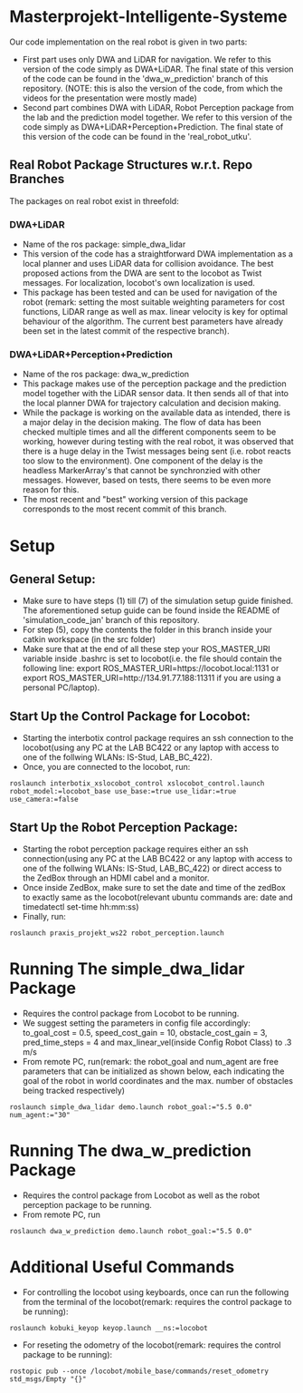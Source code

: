# Masterprojekt-Intelligente-Systeme
Our code implementation on the real robot is given in two parts: 
* First part uses only DWA and LiDAR for navigation. We refer to this version of the code simply as DWA+LiDAR. The final state of this version of the code can be found in the 'dwa_w_prediction' branch of this repository. (NOTE: this is also the version of the code, from which the videos for the presentation were mostly made)
* Second part combines DWA with LiDAR, Robot Perception package from the lab and the prediction model together. We refer to this version of the code simply as DWA+LiDAR+Perception+Prediction. The final state of this version of the code can be found in the 'real_robot_utku'.

## Real Robot Package Structures w.r.t. Repo Branches
The packages on real robot exist in threefold:
### DWA+LiDAR
* Name of the ros package: simple_dwa_lidar
* This version of the code has a straightforward DWA implementation as a local planner and uses LiDAR data for collision avoidance. The best proposed actions from the DWA are sent to the locobot as Twist messages. For localization, locobot's own localization is used.
* This package has been tested and can be used for navigation of the robot (remark: setting the most suitable weighting parameters for cost functions, LiDAR range as well as max. linear velocity is key for optimal behaviour of the algorithm. The current best parameters have already been set in the latest commit of the respective branch).
### DWA+LiDAR+Perception+Prediction
* Name of the ros package: dwa_w_prediction
* This package makes use of the perception package and the prediction model together with the LiDAR sensor data. It then sends all of that into the local planner DWA for trajectory calculation and decision making. 
* While the package is working on the available data as intended, there is a major delay in the decision making. The flow of data has been checked multiple times and all the different components seem to be working, however during testing with the real robot, it was observed that there is a huge delay in the Twist messages being sent (i.e. robot reacts too slow to the environment). One component of the delay is the headless MarkerArray's that cannot be synchronzied with other messages. However, based on tests, there seems to be even more reason for this.
* The most recent and "best" working version of this package corresponds to the most recent commit of this branch.

# Setup

## General Setup:
* Make sure to have steps (1) till (7) of the simulation setup guide finished. The aforementioned setup guide can be found inside the README of 'simulation_code_jan' branch of this repository.
* For step (5), copy the contents the folder in this branch inside your catkin workspace (in the src folder)
* Make sure that at the end of all these step your ROS_MASTER_URI variable inside .bashrc is set to locobot(i.e. the file should contain the following line: export ROS_MASTER_URI=ht<span>tps://<span>locobot.local:1131 or export ROS_MASTER_URI=ht<span>tp://<span>134.91.77.188:11311 if you are using a personal PC/laptop).

## Start Up the Control Package for Locobot:
* Starting the interbotix control package requires an ssh connection to the locobot(using any PC at the LAB BC422 or any laptop with access to one of the follwing WLANs: IS-Stud, LAB_BC_422).
* Once, you are connected to the locobot, run: 
```
roslaunch interbotix_xslocobot_control xslocobot_control.launch robot_model:=locobot_base use_base:=true use_lidar:=true use_camera:=false
```

## Start Up the Robot Perception Package:
* Starting the robot perception package requires either an ssh connection(using any PC at the LAB BC422 or any laptop with access to one of the follwing WLANs: IS-Stud, LAB_BC_422) or direct access to the ZedBox through an HDMI cabel and a monitor. 
* Once inside ZedBox, make sure to set the date and time of the zedBox to exactly same as the locobot(relevant ubuntu commands are: date and timedatectl set-time hh:mm:ss)
* Finally, run: 
```
roslaunch praxis_projekt_ws22 robot_perception.launch
```

# Running The simple_dwa_lidar Package
* Requires the control package from Locobot to be running.
* We suggest setting the parameters in config file accordingly: to_goal_cost = 0.5, speed_cost_gain = 10, obstacle_cost_gain = 3, pred_time_steps = 4 and max_linear_vel(inside Config Robot Class) to .3 m/s
* From remote PC, run(remark: the robot_goal and num_agent are free parameters that can be initialized as shown below, each indicating the goal of the robot in world coordinates and the max. number of obstacles being tracked respectively)
```
roslaunch simple_dwa_lidar demo.launch robot_goal:="5.5 0.0" num_agent:="30"
```

# Running The dwa_w_prediction Package
* Requires the control package from Locobot as well as the robot perception package to be running.
* From remote PC, run
```
roslaunch dwa_w_prediction demo.launch robot_goal:="5.5 0.0"
```

# Additional Useful Commands
* For controlling the locobot using keyboards, once can run the following from the terminal of the locobot(remark: requires the control package to be running):
```
roslaunch kobuki_keyop keyop.launch __ns:=locobot
```
* For reseting the odometry of the locobot(remark: requires the control package to be running):
```
rostopic pub --once /locobot/mobile_base/commands/reset_odometry std_msgs/Empty "{}"
```
